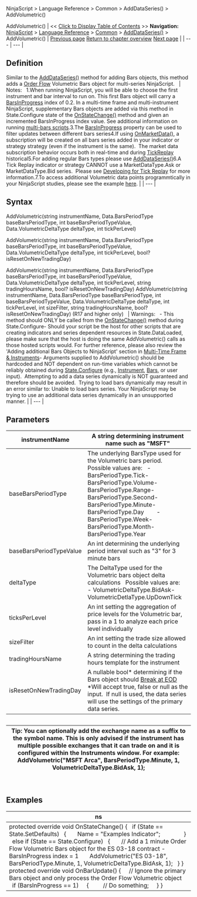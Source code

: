 ﻿
NinjaScript \> Language Reference \> Common \> AddDataSeries() \> AddVolumetric()

AddVolumetric()
| \<\< [Click to Display Table of Contents](addvolumetric.md) \>\> **Navigation:**     [NinjaScript](ninjascript-1.md) \> [Language Reference](language_reference_wip-1.md) \> [Common](common-1.md) \> [AddDataSeries()](adddataseries-1.md) \> AddVolumetric() | [Previous page](addrenko-1.md) [Return to chapter overview](adddataseries-1.md) [Next page](barsarray-1.md) |
| --- | --- |
## Definition
Similar to the [AddDataSeries()](adddataseries-1.md) method for adding Bars objects, this method adds a [Order Flow](order_flow_volumetric_bars-1.md) Volumetric Bars object for multi\-series NinjaScript. 
 
| Notes:   1\.When running NinjaScript, you will be able to choose the first instrument and bar interval to run on. This first Bars object will carry a [BarsInProgress](barsinprogress-1.md) index of 0\.2\. In a multi\-time frame and multi\-instrument NinjaScript, supplementary Bars objects are added via this method in State.Configure state of the [OnStateChange()](onstatechange-1.md) method and given an incremented BarsInProgress index value. See additional information on running [multi\-bars scripts](multi-time_frame__instruments-1.md).3\.The [BarsInProgress](barsinprogress-1.md) property can be used to filter updates between different bars series4\.If using [OnMarketData()](onmarketdata-1.md), a subscription will be created on all bars series added in your indicator or strategy strategy (even if the instrument is the same).  The market data subscription behavior occurs both in real\-time and during [TickReplay](developing_for__tick_replay-1.md) historical5\.For adding regular Bars types please use [AddDataSeries()](adddataseries-1.md)6\.A Tick Replay indicator or strategy CANNOT use a MarketDataType.Ask or MarketDataType.Bid series.  Please see [Developing for Tick Replay](developing_for__tick_replay-1.md) for more information.7\.To access additional Volumetric data points programmtically in your NinjaScript studies, please see the example [here](order_flow_volumetric_bars2-1.md). |
| --- |

## Syntax
AddVolumetric(string instrumentName, Data.BarsPeriodType baseBarsPeriodType, int baseBarsPeriodTypeValue, Data.VolumetricDeltaType deltaType, int tickPerLevel)  

AddVolumetric(string instrumentName, Data.BarsPeriodType baseBarsPeriodType, int baseBarsPeriodTypeValue, Data.VolumetricDeltaType deltaType, int tickPerLevel, bool? isResetOnNewTradingDay)  

AddVolumetric(string instrumentName, Data.BarsPeriodType baseBarsPeriodType, int baseBarsPeriodTypeValue, Data.VolumetricDeltaType deltaType, int tickPerLevel, string tradingHoursName, bool? isResetOnNewTradingDay)
AddVolumetric(string instrumentName, Data.BarsPeriodType baseBarsPeriodType, int baseBarsPeriodTypeValue, Data.VolumetricDeltaType deltaType, int tickPerLevel, int sizeFilter, string tradingHoursName, bool? isResetOnNewTradingDay) (R17 and higher only)
 
| Warnings:   - This method should ONLY be called from the [OnStateChange()](onstatechange-1.md) method during State.Configure- Should your script be the host for other scripts that are creating indicators and series dependent resources in State.DataLoaded, please make sure that the host is doing the same AddVolumetric() calls as those hosted scripts would. For further reference, please also review the 'Adding additional Bars Objects to NinjaScript' section in [Multi\-Time Frame \& Instruments](multi-time_frame__instruments-1.md)- Arguments supplied to AddVolumetric() should be hardcoded and NOT dependent on run\-time variables which cannot be reliably obtained during [State.Configure](state-1.md) (e.g., [Instrument](instrument-1.md), [Bars](bars-1.md), or user input).  Attempting to add a data series dynamically is NOT guaranteed and therefore should be avoided.  Trying to load bars dynamically may result in an error similar to: Unable to load bars series. Your NinjaScript may be trying to use an additional data series dynamically in an unsupported manner. |
| --- |

## Parameters
| instrumentName | A string determining instrument name such as "MSFT" |
| --- | --- |
| baseBarsPeriodType | The underlying BarsType used for the Volumetric bars period.   Possible values are:   - BarsPeriodType.Tick- BarsPeriodType.Volume- BarsPeriodType.Range- BarsPeriodType.Second- BarsPeriodType.Minute- BarsPeriodType.Day        - BarsPeriodType.Week- BarsPeriodType.Month- BarsPeriodType.Year |
| baseBarsPeriodTypeValue | An int determining the underlying period interval such as "3" for 3 minute bars |
| deltaType | The DeltaType used for the Volumetric bars object delta calculations   Possible values are:   - VolumetricDeltaType.BidAsk- VolumetricDetlaType.UpDownTick |
| ticksPerLevel | An int setting the aggregation of price levels for the Volumetric bar, pass in a 1 to analyze each price level individually |
| sizeFilter | An int setting the trade size allowed to count in the delta calculations |
| tradingHoursName | A string determining the trading hours template for the instrument |
| isResetOnNewTradingDay | A nullable bool\* determining if the Bars object should [Break at EOD](break_at_eod-1.md)   \*Will accept true, false or null as the input.  If null is used, the data series will use the settings of the primary data series. |

## 
## 
| Tip: You can optionally add the exchange name as a suffix to the symbol name. This is only advised if the instrument has multiple possible exchanges that it can trade on and it is configured within the Instruments window. For example: AddVolumetric("MSFT Arca", BarsPeriodType.Minute, 1, VolumetricDeltaType.BidAsk, 1); |
| --- |

 
## 
## Examples
| ns |
| --- |
| protected override void OnStateChange() {    if (State \=\= State.SetDefaults)    {        Name \= "Examples Indicator";                }    else if (State \=\= State.Configure)    {        // Add a 1 minute Order Flow Volumetric Bars object for the ES 03\-18 contract \- BarsInProgress index \= 1         AddVolumetric("ES 03\-18", BarsPeriodType.Minute, 1, VolumetricDeltaType.BidAsk, 1);    } }    protected override void OnBarUpdate()  {       // Ignore the primary Bars object and only process the Order Flow Volumetric object       if (BarsInProgress \=\= 1)      {          // Do something;      } } |
